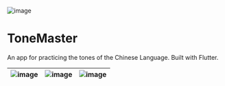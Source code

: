 ![image](https://user-images.githubusercontent.com/65225269/201845955-cff78723-2250-408f-8957-427f286890b5.png)

# ToneMaster

An app for practicing the tones of the Chinese Language. Built with Flutter.

|![image](https://user-images.githubusercontent.com/65225269/201846208-2ea1a5c9-aeb4-47b6-a034-5bbeb9161dbb.png)|![image](https://user-images.githubusercontent.com/65225269/201846258-18c57d4a-1d0b-4002-9607-8bc7d4255d89.png)|![image](https://user-images.githubusercontent.com/65225269/201846328-95acfd41-30e8-4182-9c28-a793d5735fca.png)|
|---|---|---|
